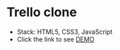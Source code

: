 # Trello clone
  - Stack: HTML5, CSS3, JavaScript
  - Click the link to see [DEMO](https://bishk0.github.io/trello/)
